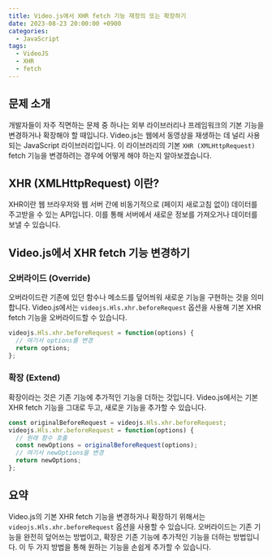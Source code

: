 ```yaml
---
title: Video.js에서 XHR fetch 기능 재정의 또는 확장하기
date: 2023-08-23 20:00:00 +0900
categories:
  - JavaScript
tags:
  - VideoJS
  - XHR
  - fetch
---
```


## 문제 소개
개발자들이 자주 직면하는 문제 중 하나는 외부 라이브러리나 프레임워크의 기본 기능을 변경하거나 확장해야 할 때입니다. Video.js는 웹에서 동영상을 재생하는 데 널리 사용되는 JavaScript 라이브러리입니다. 이 라이브러리의 기본 `XHR (XMLHttpRequest)` fetch 기능을 변경하려는 경우에 어떻게 해야 하는지 알아보겠습니다.

## XHR (XMLHttpRequest) 이란?
XHR이란 웹 브라우저와 웹 서버 간에 비동기적으로 (페이지 새로고침 없이) 데이터를 주고받을 수 있는 API입니다. 이를 통해 서버에서 새로운 정보를 가져오거나 데이터를 보낼 수 있습니다.

## Video.js에서 XHR fetch 기능 변경하기

### 오버라이드 (Override)
오버라이드란 기존에 있던 함수나 메소드를 덮어씌워 새로운 기능을 구현하는 것을 의미합니다. Video.js에서는 `videojs.Hls.xhr.beforeRequest` 옵션을 사용해 기본 XHR fetch 기능을 오버라이드할 수 있습니다.

```javascript
videojs.Hls.xhr.beforeRequest = function(options) {
  // 여기서 options를 변경
  return options;
};
```

### 확장 (Extend)
확장이라는 것은 기존 기능에 추가적인 기능을 더하는 것입니다. Video.js에서는 기본 XHR fetch 기능을 그대로 두고, 새로운 기능을 추가할 수 있습니다.

```javascript
const originalBeforeRequest = videojs.Hls.xhr.beforeRequest;
videojs.Hls.xhr.beforeRequest = function(options) {
  // 원래 함수 호출
  const newOptions = originalBeforeRequest(options);
  // 여기서 newOptions을 변경
  return newOptions;
};
```

## 요약
Video.js의 기본 XHR fetch 기능을 변경하거나 확장하기 위해서는 `videojs.Hls.xhr.beforeRequest` 옵션을 사용할 수 있습니다. 오버라이드는 기존 기능을 완전히 덮어쓰는 방법이고, 확장은 기존 기능에 추가적인 기능을 더하는 방법입니다. 이 두 가지 방법을 통해 원하는 기능을 손쉽게 추가할 수 있습니다.